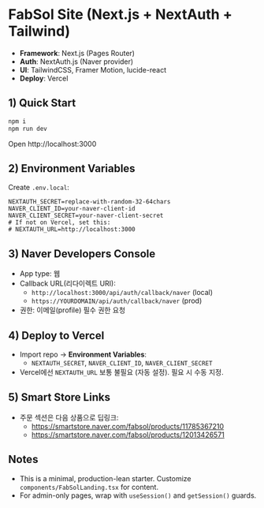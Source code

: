 # FabSol Site (Next.js + NextAuth + Tailwind)

- **Framework**: Next.js (Pages Router)
- **Auth**: NextAuth.js (Naver provider)
- **UI**: TailwindCSS, Framer Motion, lucide-react
- **Deploy**: Vercel

## 1) Quick Start
```bash
npm i
npm run dev
```
Open http://localhost:3000

## 2) Environment Variables
Create `.env.local`:
```
NEXTAUTH_SECRET=replace-with-random-32-64chars
NAVER_CLIENT_ID=your-naver-client-id
NAVER_CLIENT_SECRET=your-naver-client-secret
# If not on Vercel, set this:
# NEXTAUTH_URL=http://localhost:3000
```

## 3) Naver Developers Console
- App type: 웹
- Callback URL(리다이렉트 URI):
  - `http://localhost:3000/api/auth/callback/naver` (local)
  - `https://YOURDOMAIN/api/auth/callback/naver` (prod)
- 권한: 이메일(profile) 필수 권한 요청

## 4) Deploy to Vercel
- Import repo → **Environment Variables**:
  - `NEXTAUTH_SECRET`, `NAVER_CLIENT_ID`, `NAVER_CLIENT_SECRET`
- Vercel에선 `NEXTAUTH_URL` 보통 불필요 (자동 설정). 필요 시 수동 지정.

## 5) Smart Store Links
- 주문 섹션은 다음 상품으로 딥링크:
  - https://smartstore.naver.com/fabsol/products/11785367210
  - https://smartstore.naver.com/fabsol/products/12013426571

## Notes
- This is a minimal, production-lean starter. Customize `components/FabSolLanding.tsx` for content.
- For admin-only pages, wrap with `useSession()` and `getSession()` guards.

